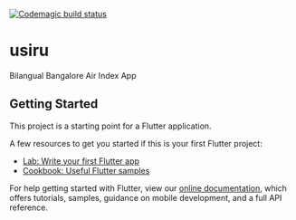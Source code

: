 [![Codemagic build status](https://api.codemagic.io/apps/5f1000650906180013b0ffcc/5f1000650906180013b0ffcb/status_badge.svg)](https://codemagic.io/apps/5f1000650906180013b0ffcc/5f1000650906180013b0ffcb/latest_build)
# usiru

Bilangual Bangalore Air Index App

## Getting Started

This project is a starting point for a Flutter application.

A few resources to get you started if this is your first Flutter project:

- [Lab: Write your first Flutter app](https://flutter.dev/docs/get-started/codelab)
- [Cookbook: Useful Flutter samples](https://flutter.dev/docs/cookbook)

For help getting started with Flutter, view our
[online documentation](https://flutter.dev/docs), which offers tutorials,
samples, guidance on mobile development, and a full API reference.
